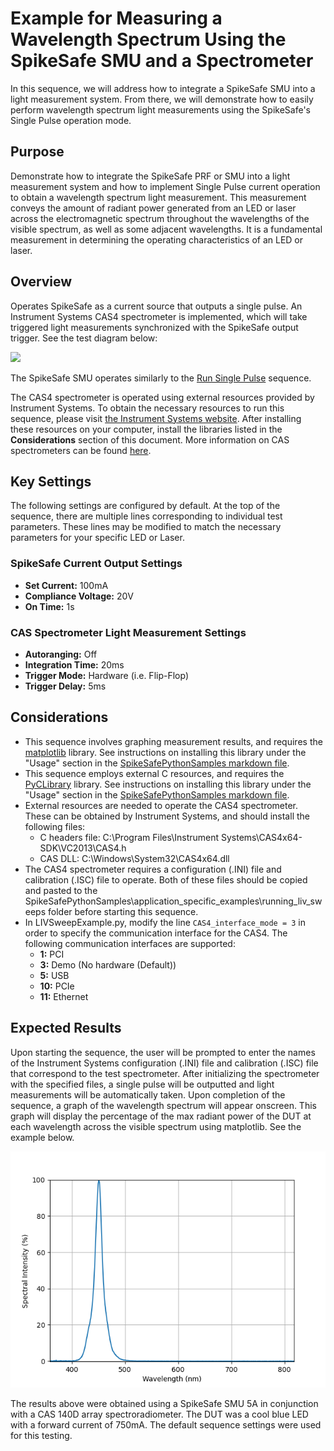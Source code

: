 # Example for Measuring a Wavelength Spectrum Using the SpikeSafe SMU and a Spectrometer

In this sequence, we will address how to integrate a SpikeSafe SMU into a light measurement system. From there, we will demonstrate how to easily perform wavelength spectrum light measurements using the SpikeSafe's Single Pulse operation mode. 

## **Purpose**
Demonstrate how to integrate the SpikeSafe PRF or SMU into a light measurement system and how to implement Single Pulse current operation to obtain a wavelength spectrum light measurement. This measurement conveys the amount of radiant power generated from an LED or laser across the electromagnetic spectrum throughout the wavelengths of the visible spectrum, as well as some adjacent wavelengths. It is a fundamental measurement in determining the operating characteristics of an LED or laser.

## Overview 
Operates SpikeSafe as a current source that outputs a single pulse. An Instrument Systems CAS4 spectrometer is implemented, which will take triggered light measurements synchronized with the SpikeSafe output trigger. See the test diagram below:

![](liv_sweep_test_diagram.png)

The SpikeSafe SMU operates similarly to the [Run Single Pulse](../../run_spikesafe_operating_modes/run_single_pulse) sequence. 

The CAS4 spectrometer is operated using external resources provided by Instrument Systems. To obtain the necessary resources to run this sequence, please visit [the Instrument Systems website](https://www.instrumentsystems.com/en/products/software/sdk-spectrometer/). After installing these resources on your computer, install the libraries listed in the **Considerations** section of this document. More information on CAS spectrometers can be found [here](https://www.instrumentsystems.com/en/products/spectrometers/).


## Key Settings 
The following settings are configured by default. At the top of the sequence, there are multiple lines corresponding to individual test parameters. These lines may be modified to match the necessary parameters for your specific LED or Laser.

### SpikeSafe Current Output Settings
- **Set Current:** 100mA
- **Compliance Voltage:** 20V
- **On Time:** 1s

### CAS Spectrometer Light Measurement Settings
- **Autoranging:** Off
- **Integration Time:** 20ms
- **Trigger Mode:** Hardware (i.e. Flip-Flop)
- **Trigger Delay:** 5ms

## Considerations
- This sequence involves graphing measurement results, and requires the [matplotlib](https://matplotlib.org/) library. See instructions on installing this library under the "Usage" section in the [SpikeSafePythonSamples markdown file](/README.md#installing-matplotlib).
- This sequence employs external C resources, and requires the [PyCLibrary](https://pyclibrary.readthedocs.io/en/latest/) library. See instructions on installing this library under the "Usage" section in the [SpikeSafePythonSamples markdown file](/README.md#installing-pyclibrary).
- External resources are needed to operate the CAS4 spectrometer. These can be obtained by Instrument Systems, and should install the following files:
    - C headers file: C:\Program Files\Instrument Systems\CAS4x64-SDK\VC2013\CAS4.h
    - CAS DLL: C:\Windows\System32\CAS4x64.dll
- The CAS4 spectrometer requires a configuration (.INI) file and calibration (.ISC) file to operate. Both of these files should be copied and pasted to the SpikeSafePythonSamples\application_specific_examples\running_liv_sweeps folder before starting this sequence.
- In LIVSweepExample.py, modify the line `CAS4_interface_mode = 3` in order to specify the communication interface for the CAS4. The following communication interfaces are supported:
    - **1:** PCI
    - **3:** Demo (No hardware (Default))
    - **5:** USB
    - **10:** PCIe
    - **11:** Ethernet

## Expected Results
Upon starting the sequence, the user will be prompted to enter the names of the Instrument Systems configuration (.INI) file and calibration (.ISC) file that correspond to the test spectrometer. After initializing the spectrometer with the specified files, a single pulse will be outputted and light measurements will be automatically taken. Upon completion of the sequence, a graph of the wavelength spectrum will appear onscreen. This graph will display the percentage of the max radiant power of the DUT at each wavelength across the visible spectrum using matplotlib. See the example below.

![](spectrum_output.png)

The results above were obtained using a SpikeSafe SMU 5A in conjunction with a CAS 140D array spectroradiometer. The DUT was a cool blue LED with a forward current of 750mA. The default sequence settings were used for this testing.


